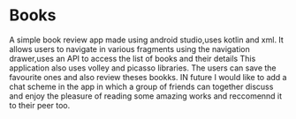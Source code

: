 # Books
A simple book review app made using android studio,uses kotlin and xml.
It allows users to navigate in various fragments using the navigation drawer,uses an API to access the list of books and their details
This application also uses volley and picasso libraries.
The users can save the favourite ones and also review theses bookks.
IN future I would like to add a chat scheme in the app in which a group of friends can together discuss and enjoy the pleasure of reading some amazing works and reccomennd it to their peer too.
